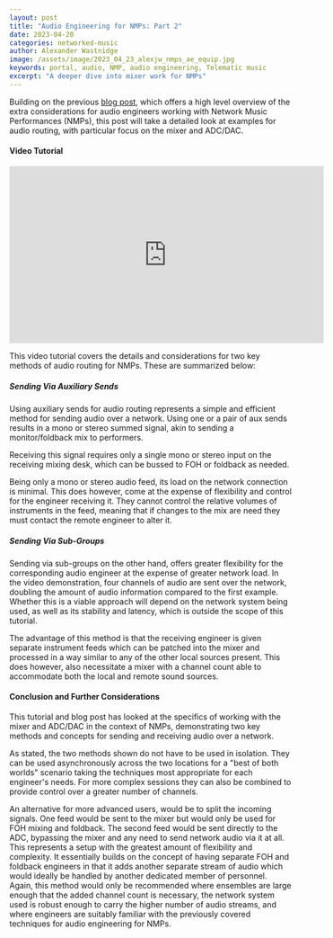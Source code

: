 ```yaml
---
layout: post
title: "Audio Engineering for NMPs: Part 2"
date: 2023-04-20
categories: networked-music
author: Alexander Wastnidge
image: /assets/image/2023_04_23_alexjw_nmps_ae_equip.jpg
keywords: portal, audio, NMP, audio engineering, Telematic music
excerpt: "A deeper dive into mixer work for NMPs"
---
```




Building on the previous [blog post](https://SMC-master.github.io/portal/2022/11/24/alexanjw-audio-engineering-nmps.html), which offers a high level overview of the extra considerations for audio engineers working with Network Music Performances (NMPs), this post will take a detailed look at examples for audio routing, with particular focus on the mixer and ADC/DAC.

#### Video Tutorial

<iframe width="560" height="315" src="https://www.youtube.com/embed/ifYwDc8nebI" title="YouTube video player" frameborder="0" allow="accelerometer; autoplay; clipboard-write; encrypted-media; gyroscope; picture-in-picture; web-share" allowfullscreen></iframe>

This video tutorial covers the details and considerations for two key methods of audio routing for NMPs.  These are summarized below:

##### Sending Via Auxiliary Sends
Using auxiliary sends for audio routing represents a simple and efficient method for sending audio over a network.  Using one or a pair of aux sends results in a mono or stereo summed signal, akin to sending a monitor/foldback mix to performers.

Receiving this signal requires only a single mono or stereo input on the receiving mixing desk, which can be bussed to FOH or foldback as needed.

Being only a mono or stereo audio feed, its load on the network connection is minimal.  This does however, come at the expense of flexibility and control for the engineer receiving it.  They cannot control the relative volumes of instruments in the feed, meaning that if changes to the mix are need they must contact the remote engineer to alter it.

##### Sending Via Sub-Groups
Sending via sub-groups on the other hand, offers greater flexibility for the corresponding audio engineer at the expense of greater network load.  In the video demonstration, four channels of audio are sent over the network, doubling the amount of audio information compared to the first example. Whether this is a viable approach will depend on the network system being used, as well as its stability and latency, which is outside the scope of this tutorial.

The advantage of this method is that the receiving engineer is given separate instrument feeds which can be patched into the mixer and processed in a way similar to any of the other local sources present.  This does however, also necessitate a mixer with a channel count able to accommodate both the local and remote sound sources.


#### Conclusion and Further Considerations
This tutorial and blog post has looked at the specifics of working with the mixer and ADC/DAC in the context of NMPs, demonstrating two key methods and concepts for sending and receiving audio over a network.

As stated, the two methods shown do not have to be used in isolation.  They can be used asynchronously across the two locations for a "best of both worlds" scenario taking the techniques most appropriate for each engineer's needs.  For more complex sessions they can also be combined to provide control over a greater number  of channels.

An alternative for more advanced users, would be to split the incoming signals. One feed would be sent to the mixer but would only be used for FOH mixing and foldback. The second feed would be sent directly to the ADC, bypassing the mixer and any need to send network audio via it at all.  This represents a setup with the greatest amount of flexibility and complexity.  It essentially builds on the concept of having separate FOH and foldback engineers in that it adds another separate stream of audio which would ideally be handled by another dedicated member of personnel.  Again, this method would only be recommended where ensembles are large enough that the added channel count is necessary, the network system used is robust enough to carry the higher number of audio streams, and where engineers are suitably familiar with the previously covered techniques for audio engineering for NMPs.